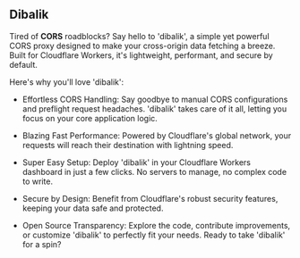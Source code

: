 ## Dibalik

Tired of <b>CORS</b> roadblocks? Say hello to 'dibalik', a simple yet powerful CORS proxy designed to make your cross-origin data fetching a breeze. Built for Cloudflare Workers, it's lightweight, performant, and secure by default.

Here's why you'll love 'dibalik':

- Effortless CORS Handling: Say goodbye to manual CORS configurations and preflight request headaches. 'dibalik' takes care of it all, letting you focus on your core application logic.

- Blazing Fast Performance: Powered by Cloudflare's global network, your requests will reach their destination with lightning speed.

- Super Easy Setup: Deploy 'dibalik' in your Cloudflare Workers dashboard in just a few clicks. No servers to manage, no complex code to write.

- Secure by Design: Benefit from Cloudflare's robust security features, keeping your data safe and protected.

- Open Source Transparency: Explore the code, contribute improvements, or customize 'dibalik' to perfectly fit your needs.
Ready to take 'dibalik' for a spin?